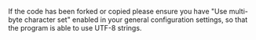If the code has been forked or copied please ensure you have "Use multi-byte character set" enabled in your general configuration settings, so that the program is able to use UTF-8 strings.